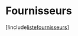 # Fournisseurs

[!include[listefournisseurs](fournisseurs.listefournisseurs.autogen.md)]































